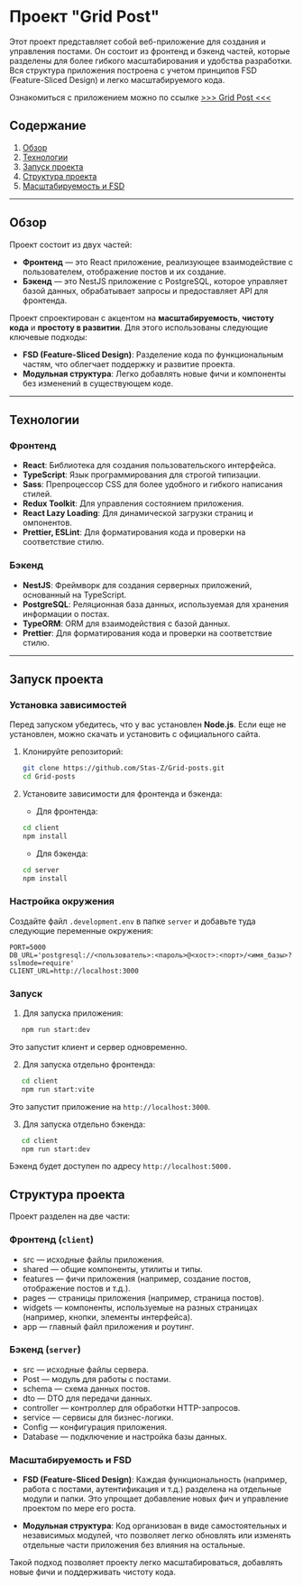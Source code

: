 # Проект "Grid Post"

Этот проект представляет собой веб-приложение для создания и управления постами. Он состоит из фронтенд и бэкенд частей, которые разделены для более гибкого масштабирования и удобства разработки. Вся структура приложения построена с учетом принципов FSD (Feature-Sliced Design) и легко масштабируемого кода.

Ознакомиться с приложением можно по ссылке [>>> Grid Post <<<](https://grid-post.vercel.app/)

## Содержание

1. [Обзор](#обзор)
2. [Технологии](#технологии)
3. [Запуск проекта](#запуск-проекта)
4. [Структура проекта](#структура-проекта)
5. [Масштабируемость и FSD](#масштабируемость-и-fsd)

---

## Обзор

Проект состоит из двух частей:

-   **Фронтенд** — это React приложение, реализующее взаимодействие с пользователем, отображение постов и их создание.
-   **Бэкенд** — это NestJS приложение с PostgreSQL, которое управляет базой данных, обрабатывает запросы и предоставляет API для фронтенда.

Проект спроектирован с акцентом на **масштабируемость**, **чистоту кода** и **простоту в развитии**. Для этого использованы следующие ключевые подходы:

-   **FSD (Feature-Sliced Design)**: Разделение кода по функциональным частям, что облегчает поддержку и развитие проекта.
-   **Модульная структура**: Легко добавлять новые фичи и компоненты без изменений в существующем коде.

---

## Технологии

### Фронтенд

-   **React**: Библиотека для создания пользовательского интерфейса.
-   **TypeScript**: Язык программирования для строгой типизации.
-   **Sass**: Препроцессор CSS для более удобного и гибкого написания стилей.
-   **Redux Toolkit**: Для управления состоянием приложения.
-   **React Lazy Loading**: Для динамической загрузки страниц и омпонентов.
-   **Prettier, ESLint**: Для форматирования кода и проверки на соответствие стилю.

### Бэкенд

-   **NestJS**: Фреймворк для создания серверных приложений, основанный на TypeScript.
-   **PostgreSQL**: Реляционная база данных, используемая для хранения информации о постах.
-   **TypeORM**: ORM для взаимодействия с базой данных.
-   **Prettier**: Для форматирования кода и проверки на соответствие стилю.

---

## Запуск проекта

### Установка зависимостей

Перед запуском убедитесь, что у вас установлен **Node.js**. Если еще не установлен, можно скачать и установить с официального сайта.

1. Клонируйте репозиторий:

    ```bash
    git clone https://github.com/Stas-Z/Grid-posts.git
    cd Grid-posts
    ```

2. Установите зависимости для фронтенда и бэкенда:

    - Для фронтенда:

    ```bash
    cd client
    npm install
    ```

    - Для бэкенда:

    ```bash
    cd server
    npm install
    ```

### Настройка окружения

Создайте файл `.development.env` в папке `server` и добавьте туда следующие переменные окружения:

```env
PORT=5000
DB_URL='postgresql://<пользователь>:<пароль>@<хост>:<порт>/<имя_базы>?sslmode=require'
CLIENT_URL=http://localhost:3000
```

### Запуск

1. Для запуска приложения:

```bash
   npm run start:dev
```

Это запустит клиент и сервер одновременно.

2. Для запуска отдельно фронтенда:

```bash
   cd client
   npm run start:vite
```

Это запустит приложение на `http://localhost:3000`.

3. Для запуска отдельно бэкенда:

```bash
   cd client
   npm run start:dev
```

Бэкенд будет доступен по адресу `http://localhost:5000.`

## Структура проекта

Проект разделен на две части:

### Фронтенд (`client`)

-   src — исходные файлы приложения.
-   shared — общие компоненты, утилиты и типы.
-   features — фичи приложения (например, создание постов, отображение постов и т.д.).
-   pages — страницы приложения (например, страница постов).
-   widgets — компоненты, используемые на разных страницах (например, кнопки, элементы интерфейса).
-   app — главный файл приложения и роутинг.

### Бэкенд (`server`)

-   src — исходные файлы сервера.
-   Post — модуль для работы с постами.
-   schema — схема данных постов.
-   dto — DTO для передачи данных.
-   controller — контроллер для обработки HTTP-запросов.
-   service — сервисы для бизнес-логики.
-   Config — конфигурация приложения.
-   Database — подключение и настройка базы данных.

### Масштабируемость и FSD

-   **FSD (Feature-Sliced Design)**: Каждая функциональность (например, работа с постами, аутентификация и т.д.) разделена на отдельные модули и папки. Это упрощает добавление новых фич и управление проектом по мере его роста.

-   **Модульная структура**: Код организован в виде самостоятельных и независимых модулей, что позволяет легко обновлять или изменять отдельные части приложения без влияния на остальные.

Такой подход позволяет проекту легко масштабироваться, добавлять новые фичи и поддерживать чистоту кода.
